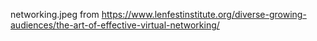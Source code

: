 networking.jpeg from
    https://www.lenfestinstitute.org/diverse-growing-audiences/the-art-of-effective-virtual-networking/
    